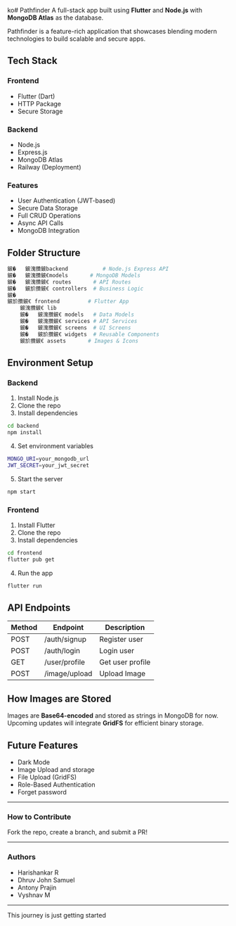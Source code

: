 ko# Pathfinder 
A full-stack app built using **Flutter** and **Node.js** with **MongoDB Atlas** as the database.

Pathfinder is a feature-rich application that showcases blending modern technologies to build scalable and secure apps.

## Tech Stack
### Frontend  
- Flutter (Dart)  
- HTTP Package  
- Secure Storage 

### Backend  
- Node.js  
- Express.js  
- MongoDB Atlas  
- Railway (Deployment)  

### Features  
- User Authentication (JWT-based)    
- Secure Data Storage  
- Full CRUD Operations  
- Async API Calls  
- MongoDB Integration  

## Folder Structure  
```bash
鈹�   鈹溾攢鈹backend           # Node.js Express API  
鈹�   鈹溾攢鈹€models       # MongoDB Models  
鈹�   鈹溾攢鈹€ routes       # API Routes  
鈹�   鈹斺攢鈹€ controllers  # Business Logic  
鈹�  
鈹斺攢鈹€ frontend         # Flutter App  
    鈹溾攢鈹€ lib  
    鈹�   鈹溾攢鈹€ models   # Data Models  
    鈹�   鈹溾攢鈹€ services # API Services  
    鈹�   鈹溾攢鈹€ screens  # UI Screens  
    鈹�   鈹斺攢鈹€ widgets  # Reusable Components  
    鈹斺攢鈹€ assets       # Images & Icons  
```  

## Environment Setup
### Backend  
1. Install Node.js  
2. Clone the repo  
3. Install dependencies  
```bash
cd backend  
npm install  
```  
4. Set environment variables  
```bash
MONGO_URI=your_mongodb_url  
JWT_SECRET=your_jwt_secret  
```  
5. Start the server  
```bash
npm start
```  

### Frontend  
1. Install Flutter  
2. Clone the repo  
3. Install dependencies  
```bash
cd frontend  
flutter pub get  
```  
4. Run the app  
```bash
flutter run  
```  

## API Endpoints  
| Method | Endpoint        | Description        | 
|--------|---------------|------------------|
| POST   | /auth/signup  | Register user    |         |  
| POST   | /auth/login   | Login user      |         |  
| GET    | /user/profile | Get user profile |         |  
| POST   | /image/upload | Upload Image    |         |  

## How Images are Stored 
Images are **Base64-encoded** and stored as strings in MongoDB for now. Upcoming updates will integrate **GridFS** for efficient binary storage.  

## Future Features
- Dark Mode  
- Image Upload and storage
- File Upload (GridFS) 
- Role-Based Authentication  
- Forget password

---

### How to Contribute  
Fork the repo, create a branch, and submit a PR!  

---

### Authors 
- Harishankar R  
- Dhruv John Samuel
- Antony Prajin
- Vyshnav M
---

This journey is just getting started